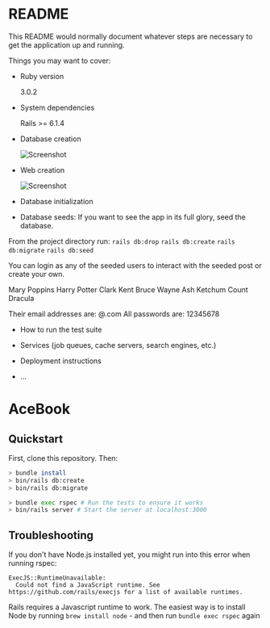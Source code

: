 # README

This README would normally document whatever steps are necessary to get the
application up and running.

Things you may want to cover:

* Ruby version

  3.0.2
* System dependencies

  Rails >= 6.1.4

* Database creation

  ![Screenshot](db.jpg)

* Web creation

  ![Screenshot](web.jpg)
* Database initialization

* Database seeds:
If you want to see the app in its full glory, seed the database.

From the project directory run:
`rails db:drop`
`rails db:create`
`rails db:migrate`
`rails db:seed`

You can login as any of the seeded users to interact with the seeded post or create your own.

Mary Poppins
Harry Potter
Clark Kent
Bruce Wayne
Ash Ketchum
Count Dracula

Their email addresses are: <first letter of first name>@<first letter of last name>.com
All passwords are: 12345678

* How to run the test suite

* Services (job queues, cache servers, search engines, etc.)

* Deployment instructions

* ...


# AceBook

## Quickstart

First, clone this repository. Then:

```bash
> bundle install
> bin/rails db:create
> bin/rails db:migrate

> bundle exec rspec # Run the tests to ensure it works
> bin/rails server # Start the server at localhost:3000
```

## Troubleshooting

If you don't have Node.js installed yet, you might run into this error when running rspec:

```
ExecJS::RuntimeUnavailable:
  Could not find a JavaScript runtime. See https://github.com/rails/execjs for a list of available runtimes.
 ```

Rails requires a Javascript runtime to work. The easiest way is to install Node by running `brew install node` - and then run `bundle exec rspec` again
